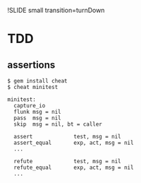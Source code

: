 !SLIDE small transition=turnDown

# TDD #

## assertions ##

	$ gem install cheat
	$ cheat minitest
	
	minitest:
	  capture_io
	  flunk msg = nil
	  pass  msg = nil
	  skip  msg = nil, bt = caller
	
	  assert             test, msg = nil
	  assert_equal       exp, act, msg = nil
	  ...
	
	  refute             test, msg = nil
	  refute_equal       exp, act, msg = nil
	  ...


